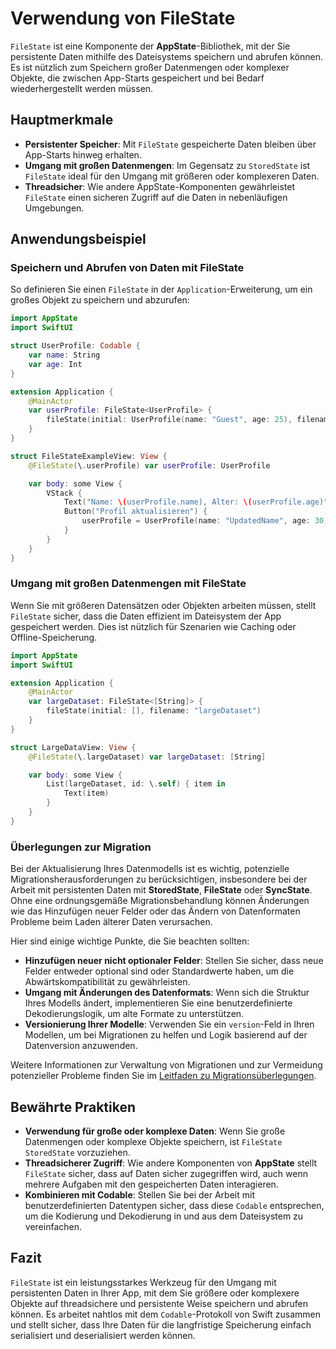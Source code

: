 # Verwendung von FileState

`FileState` ist eine Komponente der **AppState**-Bibliothek, mit der Sie persistente Daten mithilfe des Dateisystems speichern und abrufen können. Es ist nützlich zum Speichern großer Datenmengen oder komplexer Objekte, die zwischen App-Starts gespeichert und bei Bedarf wiederhergestellt werden müssen.

## Hauptmerkmale

- **Persistenter Speicher**: Mit `FileState` gespeicherte Daten bleiben über App-Starts hinweg erhalten.
- **Umgang mit großen Datenmengen**: Im Gegensatz zu `StoredState` ist `FileState` ideal für den Umgang mit größeren oder komplexeren Daten.
- **Threadsicher**: Wie andere AppState-Komponenten gewährleistet `FileState` einen sicheren Zugriff auf die Daten in nebenläufigen Umgebungen.

## Anwendungsbeispiel

### Speichern und Abrufen von Daten mit FileState

So definieren Sie einen `FileState` in der `Application`-Erweiterung, um ein großes Objekt zu speichern und abzurufen:

```swift
import AppState
import SwiftUI

struct UserProfile: Codable {
    var name: String
    var age: Int
}

extension Application {
    @MainActor
    var userProfile: FileState<UserProfile> {
        fileState(initial: UserProfile(name: "Guest", age: 25), filename: "userProfile")
    }
}

struct FileStateExampleView: View {
    @FileState(\.userProfile) var userProfile: UserProfile

    var body: some View {
        VStack {
            Text("Name: \(userProfile.name), Alter: \(userProfile.age)")
            Button("Profil aktualisieren") {
                userProfile = UserProfile(name: "UpdatedName", age: 30)
            }
        }
    }
}
```

### Umgang mit großen Datenmengen mit FileState

Wenn Sie mit größeren Datensätzen oder Objekten arbeiten müssen, stellt `FileState` sicher, dass die Daten effizient im Dateisystem der App gespeichert werden. Dies ist nützlich für Szenarien wie Caching oder Offline-Speicherung.

```swift
import AppState
import SwiftUI

extension Application {
    @MainActor
    var largeDataset: FileState<[String]> {
        fileState(initial: [], filename: "largeDataset")
    }
}

struct LargeDataView: View {
    @FileState(\.largeDataset) var largeDataset: [String]

    var body: some View {
        List(largeDataset, id: \.self) { item in
            Text(item)
        }
    }
}
```

### Überlegungen zur Migration

Bei der Aktualisierung Ihres Datenmodells ist es wichtig, potenzielle Migrationsherausforderungen zu berücksichtigen, insbesondere bei der Arbeit mit persistenten Daten mit **StoredState**, **FileState** oder **SyncState**. Ohne eine ordnungsgemäße Migrationsbehandlung können Änderungen wie das Hinzufügen neuer Felder oder das Ändern von Datenformaten Probleme beim Laden älterer Daten verursachen.

Hier sind einige wichtige Punkte, die Sie beachten sollten:
- **Hinzufügen neuer nicht optionaler Felder**: Stellen Sie sicher, dass neue Felder entweder optional sind oder Standardwerte haben, um die Abwärtskompatibilität zu gewährleisten.
- **Umgang mit Änderungen des Datenformats**: Wenn sich die Struktur Ihres Modells ändert, implementieren Sie eine benutzerdefinierte Dekodierungslogik, um alte Formate zu unterstützen.
- **Versionierung Ihrer Modelle**: Verwenden Sie ein `version`-Feld in Ihren Modellen, um bei Migrationen zu helfen und Logik basierend auf der Datenversion anzuwenden.

Weitere Informationen zur Verwaltung von Migrationen und zur Vermeidung potenzieller Probleme finden Sie im [Leitfaden zu Migrationsüberlegungen](migration-considerations.md).


## Bewährte Praktiken

- **Verwendung für große oder komplexe Daten**: Wenn Sie große Datenmengen oder komplexe Objekte speichern, ist `FileState` `StoredState` vorzuziehen.
- **Threadsicherer Zugriff**: Wie andere Komponenten von **AppState** stellt `FileState` sicher, dass auf Daten sicher zugegriffen wird, auch wenn mehrere Aufgaben mit den gespeicherten Daten interagieren.
- **Kombinieren mit Codable**: Stellen Sie bei der Arbeit mit benutzerdefinierten Datentypen sicher, dass diese `Codable` entsprechen, um die Kodierung und Dekodierung in und aus dem Dateisystem zu vereinfachen.

## Fazit

`FileState` ist ein leistungsstarkes Werkzeug für den Umgang mit persistenten Daten in Ihrer App, mit dem Sie größere oder komplexere Objekte auf threadsichere und persistente Weise speichern und abrufen können. Es arbeitet nahtlos mit dem `Codable`-Protokoll von Swift zusammen und stellt sicher, dass Ihre Daten für die langfristige Speicherung einfach serialisiert und deserialisiert werden können.
